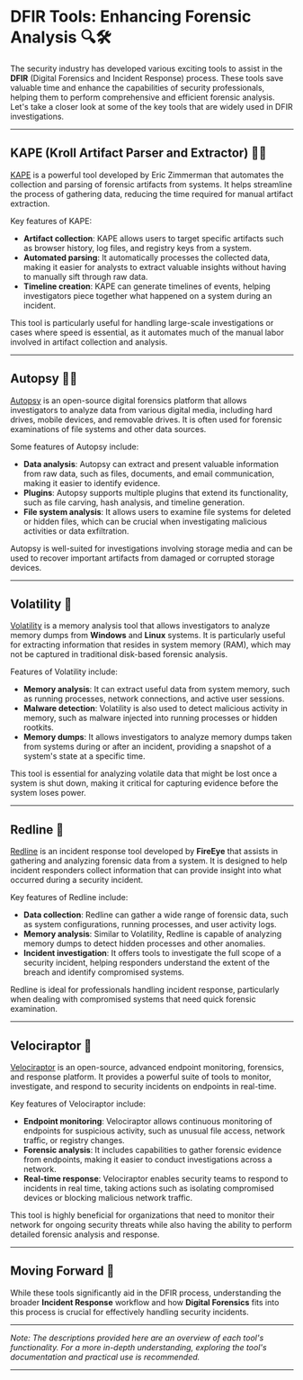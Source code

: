 # DFIR Tools: Enhancing Forensic Analysis 🔍🛠️
The security industry has developed various exciting tools to assist in the **DFIR** (Digital Forensics and Incident Response) process. These tools save valuable time and enhance the capabilities of security professionals, helping them to perform comprehensive and efficient forensic analysis. Let's take a closer look at some of the key tools that are widely used in DFIR investigations.

---

## KAPE (Kroll Artifact Parser and Extractor) 🧑‍💻

[KAPE](https://www.kroll.com/en/insights/publications/cyber/kroll-artifact-parser-extractor-kape) is a powerful tool developed by Eric Zimmerman that automates the collection and parsing of forensic artifacts from systems. It helps streamline the process of gathering data, reducing the time required for manual artifact extraction. 

Key features of KAPE:
- **Artifact collection**: KAPE allows users to target specific artifacts such as browser history, log files, and registry keys from a system. 
- **Automated parsing**: It automatically processes the collected data, making it easier for analysts to extract valuable insights without having to manually sift through raw data.
- **Timeline creation**: KAPE can generate timelines of events, helping investigators piece together what happened on a system during an incident.

This tool is particularly useful for handling large-scale investigations or cases where speed is essential, as it automates much of the manual labor involved in artifact collection and analysis.

---

## Autopsy 🕵️‍♂️

[Autopsy](https://www.sleuthkit.org/autopsy/) is an open-source digital forensics platform that allows investigators to analyze data from various digital media, including hard drives, mobile devices, and removable drives. It is often used for forensic examinations of file systems and other data sources.

Some features of Autopsy include:
- **Data analysis**: Autopsy can extract and present valuable information from raw data, such as files, documents, and email communication, making it easier to identify evidence.
- **Plugins**: Autopsy supports multiple plugins that extend its functionality, such as file carving, hash analysis, and timeline generation.
- **File system analysis**: It allows users to examine file systems for deleted or hidden files, which can be crucial when investigating malicious activities or data exfiltration.

Autopsy is well-suited for investigations involving storage media and can be used to recover important artifacts from damaged or corrupted storage devices.

---

## Volatility 🧠

[Volatility](https://volatilityfoundation.org/) is a memory analysis tool that allows investigators to analyze memory dumps from **Windows** and **Linux** systems. It is particularly useful for extracting information that resides in system memory (RAM), which may not be captured in traditional disk-based forensic analysis.

Features of Volatility include:
- **Memory analysis**: It can extract useful data from system memory, such as running processes, network connections, and active user sessions.
- **Malware detection**: Volatility is also used to detect malicious activity in memory, such as malware injected into running processes or hidden rootkits.
- **Memory dumps**: It allows investigators to analyze memory dumps taken from systems during or after an incident, providing a snapshot of a system's state at a specific time.

This tool is essential for analyzing volatile data that might be lost once a system is shut down, making it critical for capturing evidence before the system loses power.

---

## Redline 🔴

[Redline](https://www.fireeye.com/products/redline.html) is an incident response tool developed by **FireEye** that assists in gathering and analyzing forensic data from a system. It is designed to help incident responders collect information that can provide insight into what occurred during a security incident.

Key features of Redline include:
- **Data collection**: Redline can gather a wide range of forensic data, such as system configurations, running processes, and user activity logs.
- **Memory analysis**: Similar to Volatility, Redline is capable of analyzing memory dumps to detect hidden processes and other anomalies.
- **Incident investigation**: It offers tools to investigate the full scope of a security incident, helping responders understand the extent of the breach and identify compromised systems.

Redline is ideal for professionals handling incident response, particularly when dealing with compromised systems that need quick forensic examination.

---

## Velociraptor 🦖

[Velociraptor](https://www.rapid7.com/products/velociraptor/) is an open-source, advanced endpoint monitoring, forensics, and response platform. It provides a powerful suite of tools to monitor, investigate, and respond to security incidents on endpoints in real-time.

Key features of Velociraptor include:
- **Endpoint monitoring**: Velociraptor allows continuous monitoring of endpoints for suspicious activity, such as unusual file access, network traffic, or registry changes.
- **Forensic analysis**: It includes capabilities to gather forensic evidence from endpoints, making it easier to conduct investigations across a network.
- **Real-time response**: Velociraptor enables security teams to respond to incidents in real time, taking actions such as isolating compromised devices or blocking malicious network traffic.

This tool is highly beneficial for organizations that need to monitor their network for ongoing security threats while also having the ability to perform detailed forensic analysis and response.

---

## Moving Forward 🔄

While these tools significantly aid in the DFIR process, understanding the broader **Incident Response** workflow and how **Digital Forensics** fits into this process is crucial for effectively handling security incidents.

---

*Note: The descriptions provided here are an overview of each tool's functionality. For a more in-depth understanding, exploring the tool's documentation and practical use is recommended.*

---
